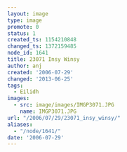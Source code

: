 ```yaml
---
layout: image
type: image
promote: 0
status: 1
created_ts: 1154210848
changed_ts: 1372159485
node_id: 1641
title: 23071 Insy Winsy
author: anj
created: '2006-07-29'
changed: '2013-06-25'
tags:
  - Eilidh
images:
  - src: image/images/IMGP3071.JPG
    name: IMGP3071.JPG
url: "/2006/07/29/23071_insy_winsy/"
aliases:
  - "/node/1641/"
date: '2006-07-29'
---
```


